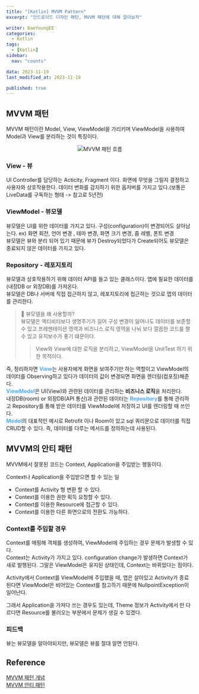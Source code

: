 ```yaml
---
title: "[Kotlin] MVVM Pattern"
excerpt: "안드로이드 디자인 패턴, MVVM 패턴에 대해 알아보자"

writer: DaeYoungEE
categories:
  - Kotlin
tags:
  - [Kotlin]
sidebar:
  nav: "counts"

data: 2023-11-19
last_modified_at: 2023-11-19

published: true
---
```


## MVVM 패턴

MVVM 패턴이란 Model, View, ViewModel을 가리키며 ViewModel을 사용하여 Model과 View를 분리하는 것이 특징이다.

<div align="center">
  <img alt="MVVM 패턴 흐름" src="https://github.com/DaeYoungee/DaeYoungee.github.io/assets/121485300/99e20c1f-bf70-474a-b260-76d5ed70565b">   
</div>

### View - 뷰

UI Controller를 담당하는 Acticity, Fragment 이다.
화면에 무엇을 그릴지 결정하고 사용자와 상호작용한다. 데이터 변화를 감지하기 위한 옵저버를 가지고 있다.(보통은 LiveData를 구독하는 형태 -> 참고로 5년전)

### ViewModel - 뷰모델

뷰모델은 UI를 위한 데이터를 가지고 있다. 구성(configuration)이 변경되어도 살아남는다. ex) 화면 회전, 언어 변경 , 테마 변경, 화면 크기 변경, 줌 레벨, 폰트 변경  
뷰모델은 뷰와 분리 되어 있기 때문에 뷰가 Destroy되었다가 Create되어도 뷰모델은 종료되지 않은 데이터를 가지고 있다.

### Repository - 레포지토리

뷰모델과 상호작용하기 위해 데이터 API를 들고 있는 클래스이다. 앱에 필요한 데이터를(내장DB or 외장DB)를 가져온다.  
뷰모델은 DB나 서버에 직접 접근하지 않고, 레포지토리에 접근하는 것으로 앱의 데이터를 관리한다.

> 📌 뷰모델을 왜 사용할까?  
> 뷰모델은 액티비티보다 생명주기가 길어 구성 변경이 잃어나도 데이터를 보존할 수 있고 프레젠테이션 영역과 비즈니스 로직 영역을 나눠 보다 깔끔한 코드를 짤 수 있고 유지보수가 좋기 떄문이다.
>
> > View와 View에 대한 로직을 분리하고, ViewModel을 UnitTest 하기 위한 목적이다.

즉, 정리하자면 <span style="color:rgb(77,171,254)">**View**</span>는 사용자에게 화면을 보여주기만 하는 역할이고 ViewModel의 데이터를 Observing하고 있다가 데이터의 값이 변경되면 화면을 렌더링(컴포징)해준다.  
<span style="color:rgb(77,171,254)">**ViewModel**</span>은 UI(View)와 관련된 데이터를 관리하는 **비즈니스 로직**을 처리한다.  
내장DB(room) or 외장DB(API 통신)과 관련된 데이터는
<span style="color:rgb(77,171,254)">**Repository**</span>를 통해 관리하고 Repository를 통해 받은 데이터를 ViewModel에 저장하고 UI를 렌더링할 때 쓰인다.  
<span style="color:rgb(77,171,254)">**Model**</span>의 대표적인 예시로 Retrofit 이나 Room이 있고 sql 쿼리문으로 데이터를 직접 CRUD할 수 있다. 즉, 데이터를 다루는 메서드를 정의하는데 사용된다.

## MVVM의 안티 패턴

MVVM에서 잘못된 코드는 Context, Application을 주입받는 행동이다.

Context나 Application을 주입받으면 할 수 있는 일

- Context를 Activity 형 변환 할 수 있다.
- Context를 이용한 권한 획득 요청할 수 있다.
- Context를 이용한 Resource에 접근할 수 있다.
- Context를 이용한 다른 화면으로의 전환도 가능하다.

### Context를 주입할 경우

Context를 매핑해 객체를 생성하여, ViewModel에 주입하는 경우 문제가 발생할 수 있다.  
Context는 Activity가 가지고 있다. configuration change가 발생하면 Context가 새로 발행된다. 그말은 ViewModel은 유지된 상태인데, Context는 바뀌었다는 점이다.

Activity에서 Context를 ViewModel에 주입했을 때, 앱은 살아있고 Activity가 종료된다면 ViewModel은 비어있는 Context를 참고하기 때문에 NullpointException이 일어난다.

그래서 Application을 가져다 쓰는 경우도 있는데, Theme 정보가 Activity에서 만 다르다면 Resource를 불러오는 부분에서 문제가 생길 수 있겠다.

### 피드백

뷰는 뷰모델을 알아야되지만, 뷰모델은 뷰를 절대 알면 안된다.

## Reference

[MVVM 패턴 개념](https://aonee.tistory.com/48)  
[MVVM 안티 패턴](https://thdev.tech/android/2023/01/27/Android-Follow-MVVM-03/)
